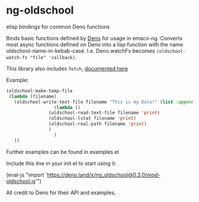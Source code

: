 # ng-oldschool
elisp bindings for common Deno functions 

Binds basic functions defined by [Deno](https://doc.deno.land/builtin/stable) for usage in emacs-ng. Converts most async functions defined on Deno into a lisp function with the name oldschool-name-in-kebab-case. I.e. Deno.watchFs becomes `(oldschool-watch-fs "file" 'callback)`.

This library also includes `fetch`, [documented here](https://developer.mozilla.org/en-US/docs/Web/API/Fetch_API)

Example: 

```lisp
(oldschool-make-temp-file
 (lambda (filename)
   (oldschool-write-text-file filename "This is my Data!" (list :append t)
			      (lambda ()
				(oldschool-read-text-file filename 'print)
				(oldschool-lstat filename 'print)
				(oldschool-real-path filename 'print)
				)
			      )
   ))
```

Further examples can be found in examples.el

Include this line in your init.el to start using it:

(eval-js "import 'https://deno.land/x/ng_oldschool@0.3.0/mod-oldschool.js'")

All credit to Deno for their API and examples.
